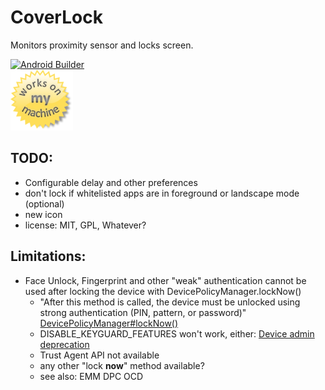 CoverLock
=========

Monitors proximity sensor and locks screen.

[![Android Builder](https://github.com/lampeh/CoverLock/workflows/Android%20Builder/badge.svg)](https://github.com/lampeh/CoverLock/actions?query=workflow%3A%22Android+Builder%22)<br>
[![Works on my Umidigi F1](.womm.png)](https://en.wikipedia.org/wiki/Umidigi "Works on my Umidigi F1")<br>


TODO:
-----
- Configurable delay and other preferences
- don't lock if whitelisted apps are in foreground or landscape mode (optional)
- new icon
- license: MIT, GPL, Whatever?


Limitations:
------------
- Face Unlock, Fingerprint and other "weak" authentication cannot be used after locking the device with DevicePolicyManager.lockNow()
  - "After this method is called, the device must be unlocked using strong authentication (PIN, pattern, or password)" [DevicePolicyManager#lockNow()](https://developer.android.com/reference/android/app/admin/DevicePolicyManager#lockNow())
  - DISABLE_KEYGUARD_FEATURES won't work, either: [Device admin deprecation](https://developers.google.com/android/work/device-admin-deprecation)
  - Trust Agent API not available
  - any other "lock **now**" method available?
  - see also: EMM DPC OCD
